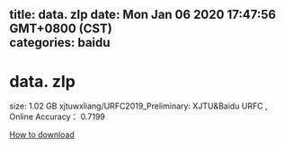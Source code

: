 
title: data. zIp
date: Mon Jan 06 2020 17:47:56 GMT+0800 (CST)    
categories: baidu
---

# data. zIp
size: 1.02 GB
 xjtuwxliang/URFC2019_Preliminary: XJTU&Baidu URFC , Online Accuracy： 0.7199
 

[How to download](https://bpcam.bemobtrk.com/go/2ceec3aa-1ca2-46d6-b9ff-aaa5c184517c?jno=989)